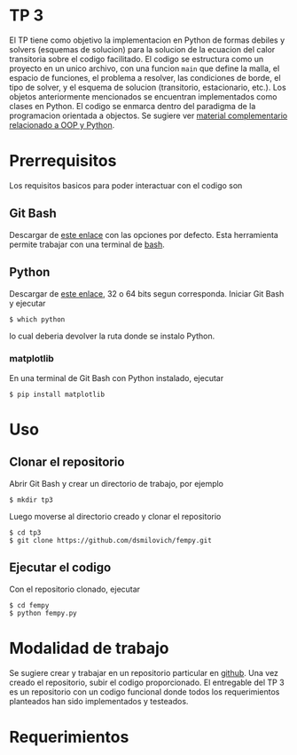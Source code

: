 # TP 3
El TP tiene como objetivo la implementacion en Python de formas debiles y solvers (esquemas de solucion) para la solucion de la ecuacion del calor transitoria sobre el codigo facilitado.
El codigo se estructura como un proyecto en un unico archivo, con una funcion `main` que define la malla, el espacio de funciones, el problema a resolver, las condiciones de borde, el tipo de solver, y el esquema de solucion (transitorio, estacionario, etc.).
Los objetos anteriormente mencionados se encuentran implementados como clases en Python.
El codigo se enmarca dentro del paradigma de la programacion orientada a objectos. Se sugiere ver [material complementario relacionado a OOP y Python](https://ocw.mit.edu/courses/6-0001-introduction-to-computer-science-and-programming-in-python-fall-2016/video_galleries/lecture-videos/).

# Prerrequisitos
Los requisitos basicos para poder interactuar con el codigo son
## Git Bash
Descargar de [este enlace](https://git-scm.com/downloads) con las opciones por defecto.
Esta herramienta permite trabajar con una terminal de [bash](https://en.wikipedia.org/wiki/Bash_(Unix_shell)).
## Python
Descargar de [este enlace](https://www.python.org/downloads/release/python-3133/), 32 o 64 bits segun corresponda.
Iniciar Git Bash y ejecutar

`$ which python`

lo cual deberia devolver la ruta donde se instalo Python.
### matplotlib
En una terminal de Git Bash con Python instalado, ejecutar

`$ pip install matplotlib`

# Uso
## Clonar el repositorio
Abrir Git Bash y crear un directorio de trabajo, por ejemplo

`$ mkdir tp3`

Luego moverse al directorio creado y clonar el repositorio

```
$ cd tp3
$ git clone https://github.com/dsmilovich/fempy.git
```

## Ejecutar el codigo
Con el repositorio clonado, ejecutar
```
$ cd fempy
$ python fempy.py
```
# Modalidad de trabajo
Se sugiere crear y trabajar en un repositorio particular en [github](https://github.com/).
Una vez creado el repositorio, subir el codigo proporcionado.
El entregable del TP 3 es un repositorio con un codigo funcional donde todos los requerimientos planteados han sido implementados y testeados.

# Requerimientos
